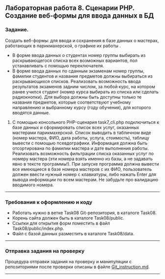 ## Лабораторная работа 8. Сценарии PHP. Создание веб-формы для ввода данных в БД

### Задание.
Создать веб-формы: для ввода и сохранения в базе данных о мастерах, работающих в парикмахерской, о графике их работы .
* В форме ввода данных о студентах номер группы выбирать из раскрывающегося списка всех возможных вариантов, пол устанавливать с помощью переключателя.
* В форме ввода данных по сданным экзаменам номер группы, фамилии студентов и названия предметов должны выбираться из раскрывающихся списков. Реализовать возможность
ввода результатов экзаменов задним числом, за любой курс, на котором ранее учился студент (номер курса выбирать из списка или сделать радиокнопки).  Для выбора должны быть доступны только те названия предметов, которые соответствуют учебному направлению и выбранному курсу (году обучения), для которого вводятся данные.

1. С помощью консольного PHP-сценария task7_cli.php подключиться к базе данных и сформировать список всех услуг, оказанных мастерами парикмахерской. Список выводить в табличном виде (номер мастера, ФИО, дата работы, услуга, стоимость), таблицу вывести с помощью псевдографики. Информация должна быть отсортирована по фамилии мастера и дате выполнения работы.
Реализовать возможность фильтрации списка оказанных услуг по номеру мастера (эти номера взять именно из базы, а не задавать явно в тексте программы!). При запуске программа должна вывести все имеющиеся в базе номера мастеров с их ФИО, пользователь должен ввести нужный номер с клавиатуры, либо нажать Enter для вывода информации по всем мастерам. Не забудьте про валидацию вводимого номера.
* * *
### Требования к оформлению и коду
* Работать нужно в ветке Task08 Git-репозитория, в каталоге Task08.
* Корень сайта должен быть в каталоге Task08/public.
* Ссылки для открытия форм поместить в файл Task08/public/index.php.
* Файл с базой данных разместить в каталоге Task08/data.

* * *

### Отправка задания на проверку
Процедура отправки задания на проверку и манипуляции с репозиториями после проверки описаны в файле [Git_instruction.md](Git_instruction.md).

* * *
